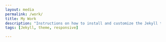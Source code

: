 ```yaml
---
layout: media
permalink: /work/
title: My Work
description: "Instructions on how to install and customize the Jekyll theme Minimal Mistakes."
tags: [Jekyll, theme, responsive]

---
```


